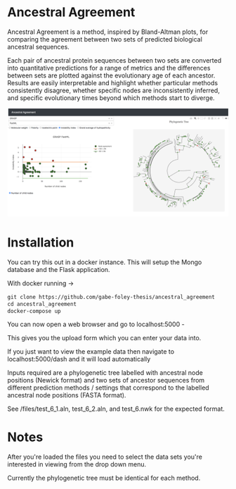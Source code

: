 # Ancestral Agreement

Ancestral Agreement is a method, inspired by Bland-Altman plots, for comparing the agreement between two sets of predicted biological ancestral sequences.


Each pair of ancestral protein sequences between two sets are converted into quantitative predictions for a range of metrics and the differences between sets are plotted against the evolutionary age of each ancestor. Results are easily interpretable and highlight whether particular methods consistently disagree, whether specific nodes are inconsistently inferred, and specific evolutionary times beyond which methods start to diverge.

<img src="https://raw.githubusercontent.com/gabe-foley-thesis/ancestral_agreement/main/aa/static/images/ancestral_agreement_gui.png" width="800">



# Installation

You can try this out in a docker instance. This will setup the Mongo database and the Flask application.

With docker running ->

```
git clone https://github.com/gabe-foley-thesis/ancestral_agreement
cd ancestral_agreement
docker-compose up
```

You can now open a web browser and go to localhost:5000 - 

This gives you the upload form which you can enter your data into.

If you just want to view the example data then navigate to localhost:5000/dash and it will load automatically

Inputs required are a phylogenetic tree labelled with ancestral node positions (Newick format) and two sets of ancestor sequences from different prediction methods / settings that correspond to the labelled ancestral node positions (FASTA format). 

See /files/test_6_1.aln, test_6_2.aln, and test_6.nwk for the expected format.


# Notes

After you're loaded the files you need to select the data sets you're interested in viewing from the drop down menu.

Currently the phylogenetic tree must be identical for each method.
